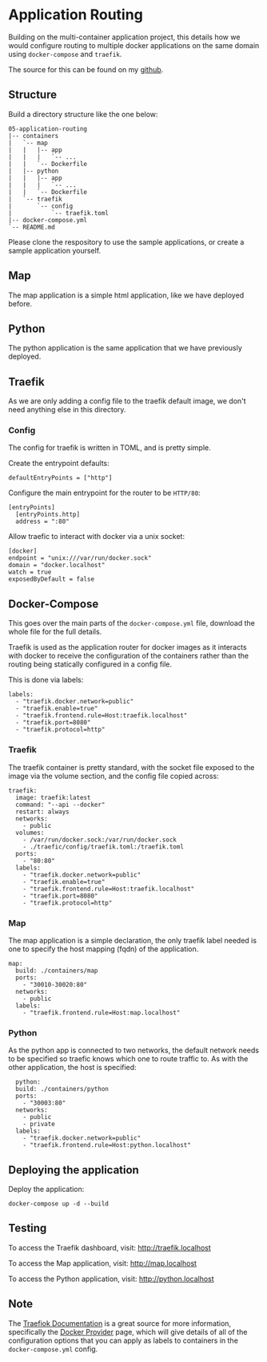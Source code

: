 # Application Routing

Building on the multi-container application project, this details how we would configure routing to multiple docker applications on the same domain using `docker-compose` and `traefik`.

The source for this can be found on my [github](https://github.com/mrmcshane/docker-training/tree/master/05-application-routing).

## Structure

Build a directory structure like the one below:

```
05-application-routing
|-- containers
|   `-- map
|   |   |-- app
|   |   |   `-- ...
|   |   `-- Dockerfile
|   |-- python
|   |   |-- app
|   |   |   `-- ...
|   |   `-- Dockerfile
|   `-- traefik
|       `-- config
|           `-- traefik.toml
|-- docker-compose.yml
`-- README.md
```

Please clone the respository to use the sample applications, or create a sample application yourself.


## Map

The map application is a simple html application, like we have deployed before.

## Python

The python application is the same application that we have previously deployed.

## Traefik

As we are only adding a config file to the traefik default image, we don't need anything else in this directory.

### Config

The config for traefik is written in TOML, and is pretty simple.

Create the entrypoint defaults:
```
defaultEntryPoints = ["http"]
```

Configure the main entrypoint for the router to be `HTTP/80`:
```
[entryPoints]
  [entryPoints.http]
  address = ":80"
```

Allow traefic to interact with docker via a unix socket:
```
[docker]
endpoint = "unix:///var/run/docker.sock"
domain = "docker.localhost"
watch = true
exposedByDefault = false
```
 
## Docker-Compose

This goes over the main parts of the `docker-compose.yml` file, download the whole file for the full details.

Traefik is used as the application router for docker images as it interacts with docker to receive the configuration of the containers rather than the routing being statically configured in a config file.

This is done via labels:
```
labels:
  - "traefik.docker.network=public"
  - "traefik.enable=true"
  - "traefik.frontend.rule=Host:traefik.localhost"
  - "traefik.port=8080"
  - "traefik.protocol=http"
```

### Traefik

The traefik container is pretty standard, with the socket file exposed to the image via the volume section, and the config file copied across:
```  
traefik:
  image: traefik:latest
  command: "--api --docker"
  restart: always
  networks:
    - public
  volumes:
    - /var/run/docker.sock:/var/run/docker.sock
    - ./traefic/config/traefik.toml:/traefik.toml
  ports:
    - "80:80"
  labels:
    - "traefik.docker.network=public"
    - "traefik.enable=true"
    - "traefik.frontend.rule=Host:traefik.localhost"
    - "traefik.port=8080"
    - "traefik.protocol=http"
  ```

### Map

The map application is a simple declaration, the only traefik label needed is one to specify the host mapping (fqdn) of the application.
```
map:
  build: ./containers/map
  ports:
    - "30010-30020:80"
  networks:
    - public
  labels:
    - "traefik.frontend.rule=Host:map.localhost"
```


### Python

As the python app is connected to two networks, the default network needs to be specified so traefic knows which one to route traffic to. As with the other application, the host is specified:
```
  python:
  build: ./containers/python
  ports:
    - "30003:80"
  networks:
    - public
    - private
  labels:
    - "traefik.docker.network=public"
    - "traefik.frontend.rule=Host:python.localhost"
```

## Deploying the application

Deploy the application:
```
docker-compose up -d --build
```

## Testing

To access the Traefik dashboard, visit: http://traefik.localhost

To access the Map application, visit: http://map.localhost

To access the Python application, visit: http://python.localhost

## Note

The [Traefiok Documentation](https://docs.traefik.io/) is a great source for more information, specifically the [Docker Provider](https://docs.traefik.io/configuration/backends/docker/) page, which will give details of all of the configuration options that you can apply as labels to containers in the `docker-compose.yml` config.
